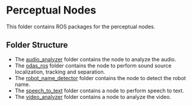# Perceptual Nodes
This folder contains ROS packages for the perceptual nodes.

## Folder Structure
- The [audio_analyzer](audio_analyzer) folder contains the node to analyze the audio.
- The [odas_ros](odas_ros) folder contains the node to perform sound source localization, tracking and separation.
- The [robot_name_detector](robot_name_detector) folder contains the node to detect the robot name.
- The [speech_to_text](speech_to_text) folder contains a node to perform speech to text.
- The [video_analyzer](video_analyzer) folder contains a node to analyze the video.
